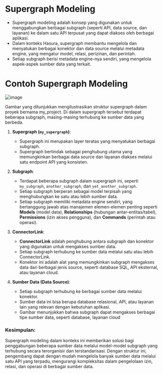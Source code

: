 # Supergraph Modeling

- Supergraph modeling adalah konsep yang digunakan untuk menggabungkan berbagai subgraph (seperti API, data source, dan layanan) ke dalam satu API terpusat yang dapat diakses oleh berbagai aplikasi.
- Dalam konteks Hasura, supergraph membantu mengelola dan menyatukan berbagai konektor dan data source melalui metadata engine, yang mengatur model, relasi, perizinan, dan perintah.
- Setiap subgraph berisi metadata engine-nya sendiri, yang mengelola aspek-aspek sumber data yang terkait.

# Contoh Supergraph Modeling

![image](https://github.com/user-attachments/assets/92b4db6a-03f4-47a4-9ed9-4867f34ac5f0)

Gambar yang ditunjukkan mengilustrasikan struktur supergraph dalam proyek bernama my_project. Di dalam supergraph tersebut terdapat beberapa subgraph, masing-masing terhubung ke sumber data yang berbeda.

1. **Supergraph (`my_supergraph`)**:
   
   - Supergraph ini merupakan layer teratas yang menyatukan berbagai subgraph.
   - Supergraph bertindak sebagai penghubung utama yang memungkinkan berbagai data source dan layanan diakses melalui satu endpoint API yang konsisten.

2. **Subgraph**:
   
   - Terdapat beberapa subgraph dalam supergraph ini, seperti `my_subgraph`, `another_subgraph`, dan `yet_another_subgraph`.
   - Setiap subgraph berperan sebagai model terpisah yang menghubungkan ke satu atau lebih sumber data.
   - Setiap subgraph memiliki metadata engine sendiri, yang bertanggung jawab atas manajemen elemen-elemen penting seperti **Models** (model data), **Relationships** (hubungan antar-entitas/tabel), **Permissions** (izin akses pengguna), dan **Commands** (perintah atau operasi).

3. **ConnectorLink**:
   
   - **ConnectorLink** adalah penghubung antara subgraph dan konektor yang digunakan untuk mengakses sumber data.
   - Setiap subgraph terhubung ke sumber data melalui satu atau lebih ConnectorLink.
   - Konektor ini adalah alat yang memungkinkan subgraph mengakses data dari berbagai jenis source, seperti database SQL, API eksternal, atau layanan cloud.

4. **Sumber Data (Data Source)**:
   
   - Setiap subgraph terhubung ke berbagai sumber data melalui konektor.
   - Sumber data ini bisa berupa database relasional, API, atau layanan lain yang relevan dengan kebutuhan aplikasi.
   - Gambar menunjukkan bahwa subgraph dapat mengakses berbagai tipe sumber data, seperti database, layanan cloud

### Kesimpulan:

Supergraph modeling dalam konteks ini memberikan solusi bagi penggabungan beberapa sumber data melalui model-model subgraph yang terhubung secara terorganisir dan terstandarisasi. Dengan struktur ini, pengembang dapat dengan mudah mengelola banyak sumber data melalui satu API yang terpadu, mengurangi kompleksitas dalam pengelolaan izin, relasi, dan operasi di berbagai sumber data.
